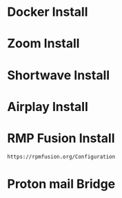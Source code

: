 # Docker Install

# Zoom Install

# Shortwave Install

# Airplay Install 

# RMP Fusion Install

    https://rpmfusion.org/Configuration

# Proton mail Bridge